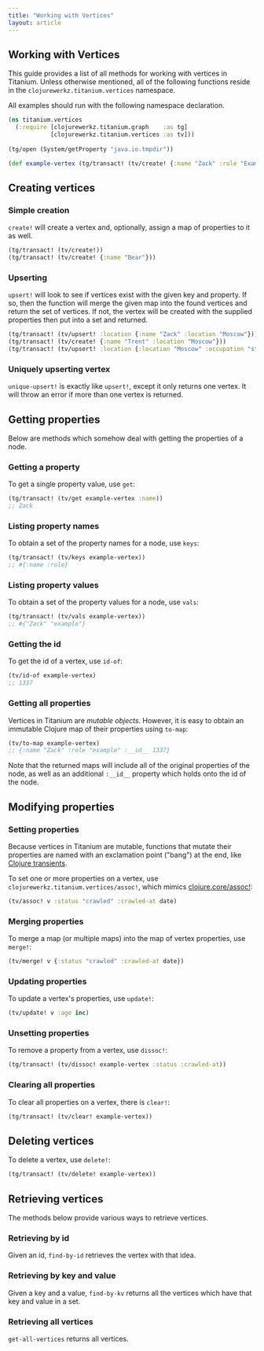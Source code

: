```yaml
---
title: "Working with Vertices"
layout: article
---
```


## Working with Vertices 

This guide provides a list of all methods for working with vertices in
Titanium. Unless otherwise mentioned, all of the following functions
reside in the `clojurewerkz.titanium.vertices` namespace.

All examples should run with the following namespace declaration.

``` clojure
(ns titanium.vertices
  (:require [clojurewerkz.titanium.graph    :as tg]
            [clojurewerkz.titanium.vertices :as tv]))
            
(tg/open (System/getProperty "java.io.tmpdir"))            

(def example-vertex (tg/transact! (tv/create! {:name "Zack" :role "Example"})))
```

## Creating vertices

### Simple creation 

`create!` will create a vertex and, optionally, assign a map of
properties to it as well.

``` clojure
(tg/transact! (tv/create!))
(tg/transact! (tv/create! {:name "Bear"}))
```

### Upserting 

`upsert!` will look to see if vertices exist with the given key and
property. If so, then the function will merge the given map into the
found vertices and return the set of vertices. If not, the vertex will
be created with the supplied properties then put into a set and
returned.

``` clojure
(tg/transact! (tv/upsert! :location {:name "Zack" :location "Moscow"}))
(tg/transact! (tv/create! {:name "Trent" :location "Moscow"}))
(tg/transact! (tv/upsert! :location {:location "Moscow" :occupation "student"}))
```

### Uniquely upserting vertex 

`unique-upsert!` is exactly like `upsert!`, except it only returns one
vertex. It will throw an error if more than one vertex is returned. 
    
## Getting properties 

Below are methods which somehow deal with getting the properties of a
node.

### Getting a property

To get a single property value, use `get`:

``` clojure
(tg/transact! (tv/get example-vertex :name))
;; Zack
```

### Listing property names

To obtain a set of the property names for a node, use
`keys`:

``` clojure
(tg/transact! (tv/keys example-vertex))
;; #{:name :role}
```

### Listing property values

To obtain a set of the property values for a node, use
`vals`:

``` clojure
(tg/transact! (tv/vals example-vertex))
;; #{"Zack" "example"}
```

### Getting the id

To get the id of a vertex, use `id-of`:

``` clojure
(tv/id-of example-vertex)
;; 1337
```

### Getting all properties

Vertices in Titanium are *mutable objects*. However, it is easy to
obtain an immutable Clojure map of their properties using
`to-map`:

``` clojure
(tv/to-map example-vertex)
;; {:name "Zack" :role "example" :__id__ 1337}
```

Note that the returned maps will include all of the original
properties of the node, as well as an additional `:__id__` property
which holds onto the id of the node. 

## Modifying properties 

### Setting properties

Because vertices in Titanium are mutable, functions that mutate their
properties are named with an exclamation point ("bang") at the end,
like
[Clojure transients](http://clojure-doc.org/articles/language/collections_and_sequences.html#transients).

To set one or more properties on a vertex, use
`clojurewerkz.titanium.vertices/assoc!`, which mimics
[clojure.core/assoc!](http://clojuredocs.org/clojure_core/clojure.core/assoc!):

``` clojure
(tv/assoc! v :status "crawled" :crawled-at date)
```

### Merging properties

To merge a map (or multiple maps) into the map of vertex properties,
use `merge!`:

``` clojure
(tv/merge! v {:status "crawled" :crawled-at date})
```

### Updating properties

To update a vertex's properties, use `update!`:

``` clojure
(tv/update! v :age inc)
```


### Unsetting properties

To remove a property from a vertex, use `dissoc!`:

``` clojure
(tg/transact! (tv/dissoc! example-vertex :status :crawled-at))
```

### Clearing all properties
To clear all properties on a vertex, there is `clear!`:

``` clojure
(tg/transact! (tv/clear! example-vertex))
```

## Deleting vertices

To delete a vertex, use `delete!`:

``` clojure
(tg/transact! (tv/delete! example-vertex))
```

## Retrieving vertices

The methods below provide various ways to retrieve vertices. 

### Retrieving by id

Given an id, `find-by-id` retrieves the vertex with that idea. 

### Retrieving by key and value

Given a key and a value, `find-by-kv` returns all the vertices which
have that key and value in a set. 

### Retrieving all vertices

`get-all-vertices` returns all vertices. 

